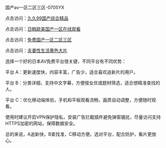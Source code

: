 国产av一区二区三区-0705YX


点击访问：<a href="https://bered.pages.dev/">久久99国产综合精品</a>

点击访问：<a href="https://rtj-3zo.pages.dev/">日韩欧美国产一区在线观看</a>

点击访问：<a href="https://vassv.pages.dev/">免费国产一区二区三区</a>

点击访问：<a href="https://gsd-agv.pages.dev/">夫妻性生活黄色大片</a>

选择一个好的日本AV免费平台很关键，不同平台有不同优势：

平台 A：更新速度快，内容丰富，广告少，适合喜欢追新片的用户。

平台 B：分类详细，支持中文字幕，方便按女优或题材筛选，适合想精准查找的人。

平台 C：优化移动端体验，手机和平板观看流畅，画质自动调整，方便随时观看。

使用时建议开启VPN保护隐私，安装广告拦截插件避免弹窗骚扰，尽量访问支持HTTPS加密的网站，保障数据安全。

总的来说，A追新快，B查找准，C移动方便。选对平台，配合防护，看片更放心。

<span style="display:none;">[Canonical link](https://github.com/mot20250705/so12 ）</span>

